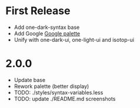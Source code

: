 # First Release
- Add one-dark-syntax base
- Add Google [Google palette](http://www.google.com/design/spec/style/color.html)
- Unify with one-dark-ui, one-light-ui and isotop-ui
# 2.0.0
- Update base
- Rework palette (better display)
- TODO: ./styles/syntax-variables.less
- TODO: update ./README.md screenshots
